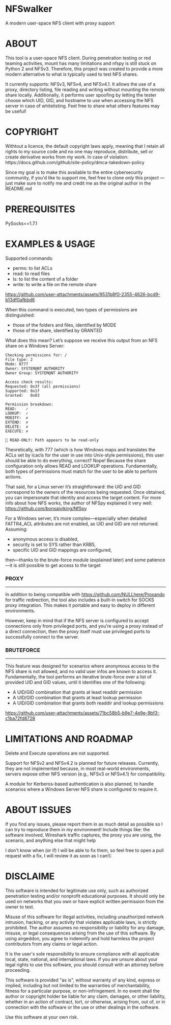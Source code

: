 # NFSwalker
A modern user-space NFS client with proxy support



<h1>ABOUT</h1>

This tool is a user-space NFS client. During penetration testing or red teaming activities, mount has many limitations and nfspy is still stuck on Python 2 and NFSv3. Therefore, this project was created to provide a more modern alternative to what is typically used to test NFS shares. 

It currently supports: NFSv3, NFSv4, and NFSv4.1.
It allows the use of a proxy, directory listing, file reading and writing without mounting the remote share locally. Additionally, it performs user spoofing by letting the tester choose which UID, GID, and hostname to use when accessing the NFS server in case of whitelisting.
Feel free to share what others features may be useful!

<h1>COPYRIGHT</h1>
Withtout a licence, the default copyright laws apply, meaning that I retain all rights to my source code and no one may reproduce, distribute, sell or create derivative works from my work. In case of violation: https://docs.github.com/github/site-policy/dmca-takedown-policy

Since my goal is to make this available to the entire cybersecurity community, if you'd like to support me, feel free to  clone *only* this project — just make sure to notify me and credit me as the original author in the README.md

<h1>PREREQUISITES</h1>
PySocks==1.7.1




<h1>EXAMPLES & USAGE</h1>


Supported commands: 
- perms: to list ACLs
- read: to read files
- ls: to list the content of a folder
- write: to write a file on the remote share


https://github.com/user-attachments/assets/9531b8f0-2355-4626-bcd9-b13df0afbbd6



When this command is executed, two types of permissions are distinguished:

- those of the folders and files, identified by MODE
- those of the share, identified by GRANTED

What does this mean? Let’s suppose we receive this output from an NFS share on a Windows Server:

```
Checking permissions for: /
File type: 2
Mode: 0777          
Owner: SYSTEM@NT AUTHORITY
Owner Group: SYSTEM@NT AUTHORITY

Access check results:
Requested: 0x3f (all permissions)
Supported: 0x1f
Granted:   0x03

Permission breakdown:
READ:    ✓
LOOKUP:  ✓
MODIFY:  ✗
EXTEND:  ✗
DELETE:  ✗
EXECUTE: ✗

🔴 READ-ONLY: Path appears to be read-only
```

Theoretically, with 777 (which is how Windows maps and translates the ACLs set by icacls for the user in use into Unix-style permissions), this user should be able to do everything, correct?
Nope! Because the share configuration only allows READ and LOOKUP operations.
Fundamentally, both types of permissions must match for the user to be able to perform actions.

That said, for a Linux server it’s straightforward: the UID and GID correspond to the owners of the resources being requested. Once obtained, you can impersonate that identity and access the target content. For more info about how NFS works, the author of NFSpy explained it very well: https://github.com/bonsaiviking/NfSpy

For a Windows server, it’s more complex—especially when detailed FATTR4_ACL attributes are not enabled, as UID and GID are not returned.
Assuming:

- anonymous access is disabled,
- security is set to SYS rather than KRB5,
- specific UID and GID mappings are configured,

then—thanks to the brute-force module (explained later) and some patience—it is still possible to get access to the target



### PROXY
***

In addition to being compatible with https://github.com/NULLhere/Proxando for traffic redirection, the tool also includes a built-in switch for SOCKS proxy integration. This makes it portable and easy to deploy in different environments.

However, keep in mind that if the NFS server is configured to accept connections only from privileged ports, and you’re using a proxy instead of a direct connection, then the proxy itself must use privileged ports to successfully connect to the server.


### BRUTEFORCE
***
This feature was designed for scenarios where anonymous access to the NFS share is not allowed, and no valid user infos are known to access it.
Fundamentally, the tool performs an iterative brute-force over a list of provided UID and GID values, until it identifies one of the following:

- A UID/GID combination that grants at least readdir permission
- A UID/GID combination that grants at least lookup permission
- A UID/GID combination that grants both readdir and lookup permissions


https://github.com/user-attachments/assets/71bc58b5-b9e7-4e9e-9bf3-c1ba72fd8728


<h1>LIMITATIONS AND ROADMAP</h1>
Delete and Execute operations are not supported.

Support for NFSv2 and NFSv4.2 is planned for future releases. Currently, they are not implemented because, in most real-world environments, servers expose other NFS version (e.g., NFSv3 or NFSv4.1) for compatibility.

A module for Kerberos-based authentication is also planned, to handle scenarios where a Windows Server NFS share is configured to require it.


<h1>ABOUT ISSUES</h1>
If you find any issues, please report them in as much detail as possible so I can try to reproduce them in my environment! Include things like: the software involved, Wireshark traffic captures, the proxy you are using, the scenario, and anything else that might help

I don't know when (or if) I will be able to fix them, so feel free to open a pull request with a fix, I will review it as soon as I can!(:


<h1>DISCLAIME</h1>

This software is intended for legitimate use only, such as authorized penetration testing and/or nonprofit educational purposes. It should only be used on networks that you own or have explicit written permission from the owner to test.

Misuse of this software for illegal activities, including unauthorized network intrusion, hacking, or any activity that violates applicable laws, is strictly prohibited. The author assumes no responsibility or liability for any damage, misuse, or legal consequences arising from the use of this software. By using airgeddon, you agree to indemnify and hold harmless the project contributors from any claims or legal action.

It is the user's sole responsibility to ensure compliance with all applicable local, state, national, and international laws. If you are unsure about your legal rights to use this software, you should consult with an attorney before proceeding.

This software is provided "as is", without warranty of any kind, express or implied, including but not limited to the warranties of merchantability, fitness for a particular purpose, or non-infringement. In no event shall the author or copyright holder be liable for any claim, damages, or other liability, whether in an action of contract, tort, or otherwise, arising from, out of, or in connection with the software or the use or other dealings in the software.

Use this software at your own risk.
